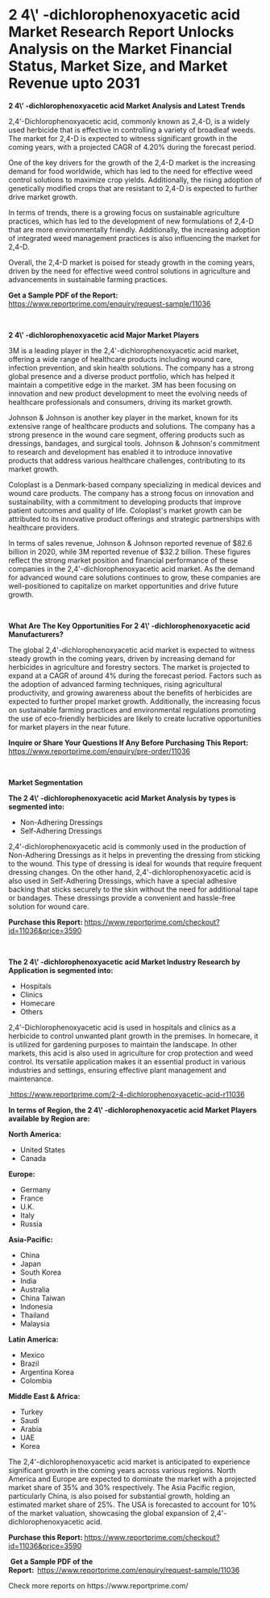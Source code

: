 <p><h1>2 4\' -dichlorophenoxyacetic acid Market Research Report Unlocks Analysis on the Market Financial Status, Market Size, and Market Revenue upto 2031</h1></p><p><strong>2 4\' -dichlorophenoxyacetic acid Market Analysis and Latest Trends</strong></p>
<p><p>2,4'-Dichlorophenoxyacetic acid, commonly known as 2,4-D, is a widely used herbicide that is effective in controlling a variety of broadleaf weeds. The market for 2,4-D is expected to witness significant growth in the coming years, with a projected CAGR of 4.20% during the forecast period. </p><p>One of the key drivers for the growth of the 2,4-D market is the increasing demand for food worldwide, which has led to the need for effective weed control solutions to maximize crop yields. Additionally, the rising adoption of genetically modified crops that are resistant to 2,4-D is expected to further drive market growth.</p><p>In terms of trends, there is a growing focus on sustainable agriculture practices, which has led to the development of new formulations of 2,4-D that are more environmentally friendly. Additionally, the increasing adoption of integrated weed management practices is also influencing the market for 2,4-D.</p><p>Overall, the 2,4-D market is poised for steady growth in the coming years, driven by the need for effective weed control solutions in agriculture and advancements in sustainable farming practices.</p></p>
<p><strong>Get a Sample PDF of the Report:&nbsp;</strong> <a href="https://www.reportprime.com/enquiry/request-sample/11036">https://www.reportprime.com/enquiry/request-sample/11036</a></p>
<p>&nbsp;</p>
<p><strong>2 4\' -dichlorophenoxyacetic acid Major Market Players</strong></p>
<p><p>3M is a leading player in the 2,4'-dichlorophenoxyacetic acid market, offering a wide range of healthcare products including wound care, infection prevention, and skin health solutions. The company has a strong global presence and a diverse product portfolio, which has helped it maintain a competitive edge in the market. 3M has been focusing on innovation and new product development to meet the evolving needs of healthcare professionals and consumers, driving its market growth.</p><p>Johnson & Johnson is another key player in the market, known for its extensive range of healthcare products and solutions. The company has a strong presence in the wound care segment, offering products such as dressings, bandages, and surgical tools. Johnson & Johnson's commitment to research and development has enabled it to introduce innovative products that address various healthcare challenges, contributing to its market growth.</p><p>Coloplast is a Denmark-based company specializing in medical devices and wound care products. The company has a strong focus on innovation and sustainability, with a commitment to developing products that improve patient outcomes and quality of life. Coloplast's market growth can be attributed to its innovative product offerings and strategic partnerships with healthcare providers.</p><p>In terms of sales revenue, Johnson & Johnson reported revenue of $82.6 billion in 2020, while 3M reported revenue of $32.2 billion. These figures reflect the strong market position and financial performance of these companies in the 2,4'-dichlorophenoxyacetic acid market. As the demand for advanced wound care solutions continues to grow, these companies are well-positioned to capitalize on market opportunities and drive future growth.</p></p>
<p>&nbsp;</p>
<p><strong>What Are The Key Opportunities For 2 4\' -dichlorophenoxyacetic acid Manufacturers?</strong></p>
<p><p>The global 2,4'-dichlorophenoxyacetic acid market is expected to witness steady growth in the coming years, driven by increasing demand for herbicides in agriculture and forestry sectors. The market is projected to expand at a CAGR of around 4% during the forecast period. Factors such as the adoption of advanced farming techniques, rising agricultural productivity, and growing awareness about the benefits of herbicides are expected to further propel market growth. Additionally, the increasing focus on sustainable farming practices and environmental regulations promoting the use of eco-friendly herbicides are likely to create lucrative opportunities for market players in the near future.</p></p>
<p><strong>Inquire or Share Your Questions If Any Before Purchasing This Report:</strong> <a href="https://www.reportprime.com/enquiry/pre-order/11036">https://www.reportprime.com/enquiry/pre-order/11036</a></p>
<p>&nbsp;</p>
<p><strong>Market Segmentation</strong></p>
<p><strong>The 2 4\' -dichlorophenoxyacetic acid Market Analysis by types is segmented into:</strong></p>
<p><ul><li>Non-Adhering Dressings</li><li>Self-Adhering Dressings</li></ul></p>
<p><p>2,4'-dichlorophenoxyacetic acid is commonly used in the production of Non-Adhering Dressings as it helps in preventing the dressing from sticking to the wound. This type of dressing is ideal for wounds that require frequent dressing changes. On the other hand, 2,4'-dichlorophenoxyacetic acid is also used in Self-Adhering Dressings, which have a special adhesive backing that sticks securely to the skin without the need for additional tape or bandages. These dressings provide a convenient and hassle-free solution for wound care.</p></p>
<p><strong>Purchase this Report:&nbsp;</strong><a href="https://www.reportprime.com/checkout?id=11036&price=3590">https://www.reportprime.com/checkout?id=11036&price=3590</a></p>
<p>&nbsp;</p>
<p><strong>The 2 4\' -dichlorophenoxyacetic acid Market Industry Research by Application is segmented into:</strong></p>
<p><ul><li>Hospitals</li><li>Clinics</li><li>Homecare</li><li>Others</li></ul></p>
<p><p>2,4'-Dichlorophenoxyacetic acid is used in hospitals and clinics as a herbicide to control unwanted plant growth in the premises. In homecare, it is utilized for gardening purposes to maintain the landscape. In other markets, this acid is also used in agriculture for crop protection and weed control. Its versatile application makes it an essential product in various industries and settings, ensuring effective plant management and maintenance.</p></p>
<p><a href="https://www.reportprime.com/2-4-dichlorophenoxyacetic-acid-r11036">&nbsp;https://www.reportprime.com/2-4-dichlorophenoxyacetic-acid-r11036</a></p>
<p><strong>In terms of Region, the 2 4\' -dichlorophenoxyacetic acid Market Players available by Region are:</strong></p>
<p>
    <p> <strong> North America: </strong>
        <ul>
            <li>United States</li>
            <li>Canada</li>
        </ul>
        </p> 
    <p> <strong> Europe: </strong>
        <ul>
            <li>Germany</li>
            <li>France</li>
            <li>U.K.</li>
            <li>Italy</li>
            <li>Russia</li>
        </ul>
        </p> 
    <p> <strong> Asia-Pacific: </strong>
        <ul>
            <li>China</li>
            <li>Japan</li>
            <li>South Korea</li>
            <li>India</li>
            <li>Australia</li>
            <li>China Taiwan</li>
            <li>Indonesia</li>
            <li>Thailand</li>
            <li>Malaysia</li>
        </ul>
        </p> 
    <p> <strong> Latin America: </strong>
        <ul>
            <li>Mexico</li>
            <li>Brazil</li>
            <li>Argentina Korea</li>
            <li>Colombia</li>
        </ul>
        </p> 
    <p> <strong> Middle East & Africa: </strong>
        <ul>
            <li>Turkey</li>
            <li>Saudi</li>
            <li>Arabia</li>
            <li>UAE</li>
            <li>Korea</li>
        </ul>
    </p>
    </p>
<p><p>The 2,4'-dichlorophenoxyacetic acid market is anticipated to experience significant growth in the coming years across various regions. North America and Europe are expected to dominate the market with a projected market share of 35% and 30% respectively. The Asia Pacific region, particularly China, is also poised for substantial growth, holding an estimated market share of 25%. The USA is forecasted to account for 10% of the market valuation, showcasing the global expansion of 2,4'-dichlorophenoxyacetic acid.</p></p>
<p><strong>Purchase this Report: </strong><a href="https://www.reportprime.com/checkout?id=11036&price=3590">https://www.reportprime.com/checkout?id=11036&price=3590</a></p>
<p>&nbsp;<strong>Get a Sample PDF of the Report:&nbsp;&nbsp;</strong><a href="https://www.reportprime.com/enquiry/request-sample/11036">https://www.reportprime.com/enquiry/request-sample/11036</a></p>
<p><strong></strong></p>
<p>Check more reports on https://www.reportprime.com/</p>